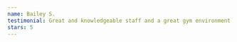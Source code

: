 ```yaml
---
name: Bailey S.
testimonial: Great and knowledgeable staff and a great gym environment. The coaches take the time to personally train and coach each child regardless of class size, can’t ask for more! They have activities for the younger siblings and a viewing area to watch the kids during gym. Great Littles gym separate for itty bitties! 10 out of 10 ⭐️
stars: 5
---
```

